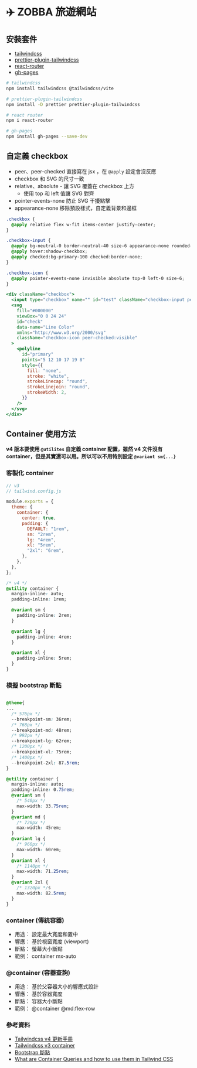 # ✈️ ZOBBA 旅遊網站

## 安裝套件

- [tailwindcss](https://tailwindcss.com/docs/installation/using-vite)
- [prettier-plugin-tailwindcss](https://github.com/tailwindlabs/prettier-plugin-tailwindcss)
- [react-router](https://reactrouter.com/start/data/installation)
- [gh-pages](https://www.npmjs.com/package/gh-pages)

```bash
# tailwindcss
npm install tailwindcss @tailwindcss/vite

# prettier-plugin-tailwindcss
npm install -D prettier prettier-plugin-tailwindcss

# react router
npm i react-router

# gh-pages
npm install gh-pages --save-dev
```

## 自定義 checkbox

- peer、peer-checked 直接寫在 jsx ，在 `@apply` 設定會沒反應
- checkbox 和 SVG 的尺寸一致
- relative、absolute - 讓 SVG 覆蓋在 checkbox 上方
  - 使用 top 和 left 值讓 SVG 對齊
- pointer-events-none 防止 SVG 干擾點擊
- appearance-none 移除預設樣式，自定義背景和邊框

```css
.checkbox {
  @apply relative flex w-fit items-center justify-center;
}

.checkbox-input {
  @apply bg-neutral-0 border-neutral-40 size-6 appearance-none rounded-sm border;
  @apply hover:shadow-checkbox;
  @apply checked:bg-primary-100 checked:border-none;
}

.checkbox-icon {
  @apply pointer-events-none invisible absolute top-0 left-0 size-6;
}
```

```jsx
<div className="checkbox">
  <input type="checkbox" name="" id="test" className="checkbox-input peer" />
  <svg
    fill="#000000"
    viewBox="0 0 24 24"
    id="check"
    data-name="Line Color"
    xmlns="http://www.w3.org/2000/svg"
    className="checkbox-icon peer-checked:visible"
  >
    <polyline
      id="primary"
      points="5 12 10 17 19 8"
      style={{
        fill: "none",
        stroke: "white",
        strokeLinecap: "round",
        strokeLinejoin: "round",
        strokeWidth: 2,
      }}
    />
  </svg>
</div>
```

## Container 使用方法

**v4 版本要使用 `@utilites` 自定義 container 配置，雖然 v4 文件沒有 container，但是其實還可以用。所以可以不用特別設定 `@variant sm{...}`**

### 客製化 container

```js
// v3
// tailwind.config.js

module.exports = {
  theme: {
    container: {
      center: true,
      padding: {
        DEFAULT: "1rem",
        sm: "2rem",
        lg: "4rem",
        xl: "5rem",
        "2xl": "6rem",
      },
    },
  },
};
```

```css
/* v4 */
@utility container {
  margin-inline: auto;
  padding-inline: 1rem;

  @variant sm {
    padding-inline: 2rem;
  }

  @variant lg {
    padding-inline: 4rem;
  }

  @variant xl {
    padding-inline: 5rem;
  }
}
```

### 模擬 bootstrap 斷點

```css

@theme{
...
  /* 576px */
  --breakpoint-sm: 36rem;
  /* 768px */
  --breakpoint-md: 48rem;
  /* 992px */
  --breakpoint-lg: 62rem;
  /* 1200px */
  --breakpoint-xl: 75rem;
  /* 1400px */
  --breakpoint-2xl: 87.5rem;
}

@utility container {
  margin-inline: auto;
  padding-inline: 0.75rem;
  @variant sm {
    /* 540px */
    max-width: 33.75rem;
  }
  @variant md {
    /* 720px */
    max-width: 45rem;
  }
  @variant lg {
    /* 960px */
    max-width: 60rem;
  }
  @variant xl {
    /* 1140px */
    max-width: 71.25rem;
  }
  @variant 2xl {
    /* 1320px */s
    max-width: 82.5rem;
  }
}
```

### container (傳統容器)

- 用途： 設定最大寬度和置中
- 響應： 基於視窗寬度 (viewport)
- 斷點： 螢幕大小斷點
- 範例： container mx-auto

### @container (容器查詢)

- 用途： 基於父容器大小的響應式設計
- 響應： 基於容器寬度
- 斷點： 容器大小斷點
- 範例： @container @md:flex-row

### 參考資料

- [Tailwindcss v4 更新手冊](https://tailwindcss.com/docs/upgrade-guide#container-configuration)
- [Tailwindcss v3 container](https://v3.tailwindcss.com/docs/container)
- [Bootstrap 斷點](https://getbootstrap.com/docs/5.3/layout/containers/)
- [What are Container Queries and how to use them in Tailwind CSS](https://www.youtube.com/watch?v=5j0WNclnsPk)

